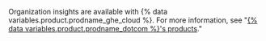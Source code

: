 Organization insights are available with {% data variables.product.prodname_ghe_cloud %}. For more information, see "[{% data variables.product.prodname_dotcom %}'s products](/articles/github-s-products)."
